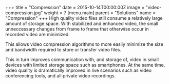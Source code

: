 +++
title = "Compression"
date = 2015-10-14T00:00:00Z
image = "video-compression.jpg"
weight = 7
[menu.main]
parent = "Solutions"
name = "Compression"
+++
High quality video files still consume a relatively large amount of storage space. With stabilized and enhanced video, the small unneccessary changes from frame to frame that otherwise occur in recorded video are minimized.

This allows video compression algorithms to more easily minimize the size and bandwidth required to store or transfer video files.
<!--more-->
This in turn improves communication with, and storage of, video in small devices with limited storage space such as smartphones. At the same time, video quality is dramatically improved in live scenarios such as video conferencing tools, and all private video recordings.
